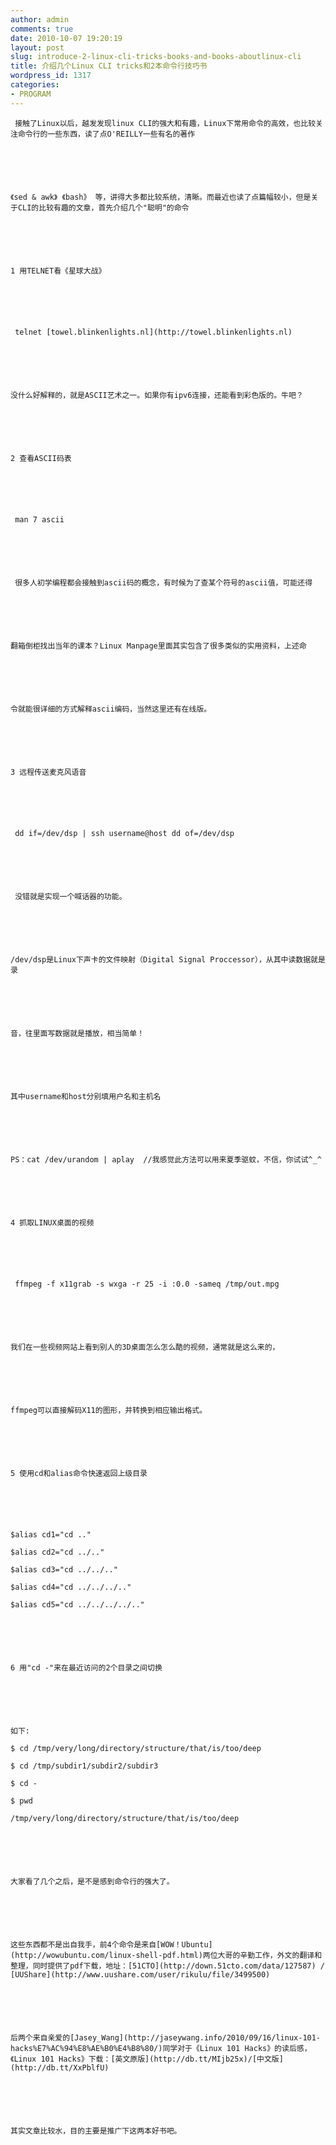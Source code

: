 ```yaml
---
author: admin
comments: true
date: 2010-10-07 19:20:19
layout: post
slug: introduce-2-linux-cli-tricks-books-and-books-aboutlinux-cli
title: 介绍几个Linux CLI tricks和2本命令行技巧书
wordpress_id: 1317
categories:
- PROGRAM
---
```



	 接触了Linux以后，越发发现linux CLI的强大和有趣，Linux下常用命令的高效，也比较关注命令行的一些东西，读了点O'REILLY一些有名的著作






	《sed & awk》 《bash》 等，讲得大多都比较系统，清晰。而最近也读了点篇幅较小，但是关于CLI的比较有趣的文章，首先介绍几个"聪明"的命令






	1 用TELNET看《星球大战》






	 telnet [towel.blinkenlights.nl](http://towel.blinkenlights.nl)






	没什么好解释的，就是ASCII艺术之一。如果你有ipv6连接，还能看到彩色版的。牛吧？






	2 查看ASCII码表






	 man 7 ascii






	 很多人初学编程都会接触到ascii码的概念，有时候为了查某个符号的ascii值，可能还得






	翻箱倒柜找出当年的课本？Linux Manpage里面其实包含了很多类似的实用资料，上述命






	令就能很详细的方式解释ascii编码，当然这里还有在线版。






	3 远程传送麦克风语音






	 dd if=/dev/dsp | ssh username@host dd of=/dev/dsp






	 没错就是实现一个喊话器的功能。






	/dev/dsp是Linux下声卡的文件映射（Digital Signal Proccessor），从其中读数据就是录






	音，往里面写数据就是播放，相当简单！






	其中username和host分别填用户名和主机名






	PS：cat /dev/urandom | aplay  //我感觉此方法可以用来夏季驱蚊，不信，你试试^_^






	4 抓取LINUX桌面的视频






	 ffmpeg -f x11grab -s wxga -r 25 -i :0.0 -sameq /tmp/out.mpg






	我们在一些视频网站上看到别人的3D桌面怎么怎么酷的视频，通常就是这么来的，






	ffmpeg可以直接解码X11的图形，并转换到相应输出格式。






	5 使用cd和alias命令快速返回上级目录






	$alias cd1="cd .."  

	$alias cd2="cd ../.."  

	$alias cd3="cd ../../.."  

	$alias cd4="cd ../../../.."  

	$alias cd5="cd ../../../../.."






	6 用"cd -"来在最近访问的2个目录之间切换






	如下:  

	$ cd /tmp/very/long/directory/structure/that/is/too/deep  

	$ cd /tmp/subdir1/subdir2/subdir3  

	$ cd -  

	$ pwd  

	/tmp/very/long/directory/structure/that/is/too/deep






	大家看了几个之后，是不是感到命令行的强大了。






	这些东西都不是出自我手，前4个命令是来自[WOW！Ubuntu](http://wowubuntu.com/linux-shell-pdf.html)两位大哥的辛勤工作，外文的翻译和整理，同时提供了pdf下载，地址：[51CTO](http://down.51cto.com/data/127587) / [UUShare](http://www.uushare.com/user/rikulu/file/3499500)






	后两个来自亲爱的[Jasey_Wang](http://jaseywang.info/2010/09/16/linux-101-hacks%E7%AC%94%E8%AE%B0%E4%B8%80/)同学对于《Linux 101 Hacks》的读后感，《Linux 101 Hacks》下载：[英文原版](http://db.tt/MIjb25x)/[中文版](http://db.tt/XxPblfU)






	其实文章比较水，目的主要是推广下这两本好书吧。




